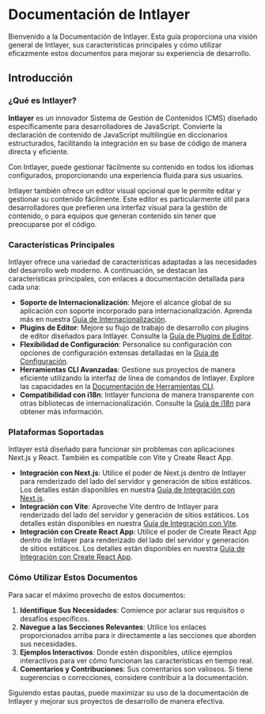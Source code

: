 # Documentación de Intlayer

Bienvenido a la Documentación de Intlayer. Esta guía proporciona una visión general de Intlayer, sus características principales y cómo utilizar eficazmente estos documentos para mejorar su experiencia de desarrollo.

## Introducción

### ¿Qué es Intlayer?

**Intlayer** es un innovador Sistema de Gestión de Contenidos (CMS) diseñado específicamente para desarrolladores de JavaScript. Convierte la declaración de contenido de JavaScript multilingüe en diccionarios estructurados, facilitando la integración en su base de código de manera directa y eficiente.

Con Intlayer, puede gestionar fácilmente su contenido en todos los idiomas configurados, proporcionando una experiencia fluida para sus usuarios.

Intlayer también ofrece un editor visual opcional que le permite editar y gestionar su contenido fácilmente. Este editor es particularmente útil para desarrolladores que prefieren una interfaz visual para la gestión de contenido, o para equipos que generan contenido sin tener que preocuparse por el código.

### Características Principales

Intlayer ofrece una variedad de características adaptadas a las necesidades del desarrollo web moderno. A continuación, se destacan las características principales, con enlaces a documentación detallada para cada una:

- **Soporte de Internacionalización**: Mejore el alcance global de su aplicación con soporte incorporado para internacionalización. Aprenda más en nuestra [Guía de Internacionalización](https://github.com/aypineau/intlayer/blob/main/docs/docs/intlayer_with_i18n_en.md).
- **Plugins de Editor**: Mejore su flujo de trabajo de desarrollo con plugins de editor diseñados para Intlayer. Consulte la [Guía de Plugins de Editor](https://github.com/aypineau/intlayer/blob/main/docs/docs/intlayer_editor_en.md).
- **Flexibilidad de Configuración**: Personalice su configuración con opciones de configuración extensas detalladas en la [Guía de Configuración](https://github.com/aypineau/intlayer/blob/main/docs/docs/configuration_en.md).
- **Herramientas CLI Avanzadas**: Gestione sus proyectos de manera eficiente utilizando la interfaz de línea de comandos de Intlayer. Explore las capacidades en la [Documentación de Herramientas CLI](https://github.com/aypineau/intlayer/blob/main/docs/docs/intlayer_cli_en.md).
- **Compatibilidad con i18n**: Intlayer funciona de manera transparente con otras bibliotecas de internacionalización. Consulte la [Guía de i18n](https://github.com/aypineau/intlayer/blob/main/docs/docs/intlayer_with_i18n_en.md) para obtener más información.

### Plataformas Soportadas

Intlayer está diseñado para funcionar sin problemas con aplicaciones Next.js y React. También es compatible con Vite y Create React App.

- **Integración con Next.js**: Utilice el poder de Next.js dentro de Intlayer para renderizado del lado del servidor y generación de sitios estáticos. Los detalles están disponibles en nuestra [Guía de Integración con Next.js](https://github.com/aypineau/intlayer/blob/main/docs/docs/intlayer_with_nextjs_en.md).
- **Integración con Vite**: Aproveche Vite dentro de Intlayer para renderizado del lado del servidor y generación de sitios estáticos. Los detalles están disponibles en nuestra [Guía de Integración con Vite](https://github.com/aypineau/intlayer/blob/main/docs/docs/intlayer_with_vite+react_en.md).
- **Integración con Create React App**: Utilice el poder de Create React App dentro de Intlayer para renderizado del lado del servidor y generación de sitios estáticos. Los detalles están disponibles en nuestra [Guía de Integración con Create React App](https://github.com/aypineau/intlayer/blob/main/docs/docs/intlayer_with_create_react_app_en.md).

### Cómo Utilizar Estos Documentos

Para sacar el máximo provecho de estos documentos:

1. **Identifique Sus Necesidades**: Comience por aclarar sus requisitos o desafíos específicos.
2. **Navegue a las Secciones Relevantes**: Utilice los enlaces proporcionados arriba para ir directamente a las secciones que aborden sus necesidades.
3. **Ejemplos Interactivos**: Donde estén disponibles, utilice ejemplos interactivos para ver cómo funcionan las características en tiempo real.
4. **Comentarios y Contribuciones**: Sus comentarios son valiosos. Si tiene sugerencias o correcciones, considere contribuir a la documentación.

Siguiendo estas pautas, puede maximizar su uso de la documentación de Intlayer y mejorar sus proyectos de desarrollo de manera efectiva.

